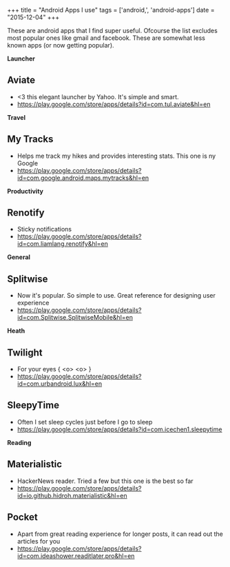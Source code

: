 +++
title = "Android Apps I use"
tags = ['android,', 'android-apps']
date = "2015-12-04"
+++

These are android apps that I find super useful. Ofcourse the list
excludes most popular ones like gmail and facebook. These are somewhat
less known apps (or now getting popular).

**Launcher**

## Aviate

-   \<3 this elegant launcher by Yahoo. It\'s simple and smart.
-   <https://play.google.com/store/apps/details?id=com.tul.aviate&hl=en>

**Travel**

## My Tracks

-   Helps me track my hikes and provides interesting stats. This one is
    ny Google
-   <https://play.google.com/store/apps/details?id=com.google.android.maps.mytracks&hl=en>

**Productivity**

## Renotify

-   Sticky notifications
-   <https://play.google.com/store/apps/details?id=com.liamlang.renotify&hl=en>

**General**

## Splitwise

-   Now it\'s popular. So simple to use. Great reference for designing
    user experience
-   <https://play.google.com/store/apps/details?id=com.Splitwise.SplitwiseMobile&hl=en>

**Heath**

## Twilight

-   For your eyes { \<o\> \<o\> }
-   <https://play.google.com/store/apps/details?id=com.urbandroid.lux&hl=en>

## SleepyTime

-   Often I set sleep cycles just before I go to sleep
-   <https://play.google.com/store/apps/details?id=com.icechen1.sleepytime>

**Reading**

## Materialistic

-   HackerNews reader. Tried a few but this one is the best so far
-   <https://play.google.com/store/apps/details?id=io.github.hidroh.materialistic&hl=en>

## Pocket

-   Apart from great reading experience for longer posts, it can read
    out the articles for you
-   <https://play.google.com/store/apps/details?id=com.ideashower.readitlater.pro&hl=en>
